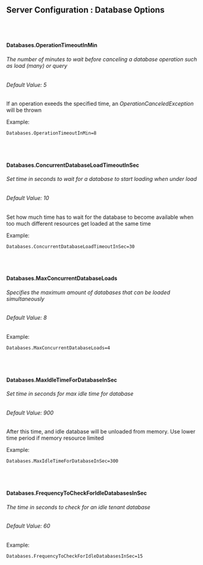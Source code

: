 ## Server Configuration : Database Options

<br><br>

#### Databases.OperationTimeoutInMin
###### The number of minutes to wait before canceling a database operation such as load (many) or query
###### Default Value: 5
If an operation exeeds the specified time, an *OperationCanceledException* will be thrown

Example:

```
Databases.OperationTimeoutInMin=8
```

<br><br>

#### Databases.ConcurrentDatabaseLoadTimeoutInSec
###### Set time in seconds to wait for a database to start loading when under load
###### Default Value: 10
Set how much time has to wait for the database to become available when too much different resources get loaded at the same time

Example:

```
Databases.ConcurrentDatabaseLoadTimeoutInSec=30
```

<br><br>

#### Databases.MaxConcurrentDatabaseLoads
###### Specifies the maximum amount of databases that can be loaded simultaneously
###### Default Value: 8

Example:

```
Databases.MaxConcurrentDatabaseLoads=4
```

<br><br>

#### Databases.MaxIdleTimeForDatabaseInSec
###### Set time in seconds for max idle time for database
###### Default Value: 900
After this time, and idle database will be unloaded from memory. Use lower time period if memory resource limited

Example:
```
Databases.MaxIdleTimeForDatabaseInSec=300
```

<br><br>

#### Databases.FrequencyToCheckForIdleDatabasesInSec
###### The time in seconds to check for an idle tenant database
###### Default Value: 60

Example:
```
Databases.FrequencyToCheckForIdleDatabasesInSec=15
```
